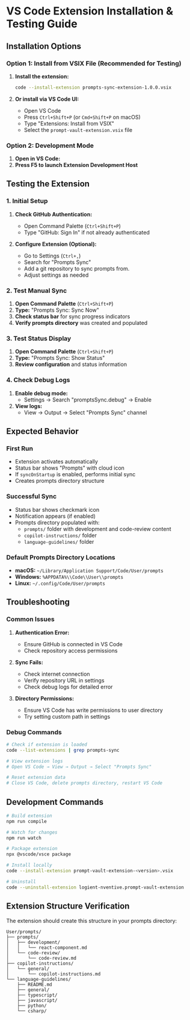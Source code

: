 # VS Code Extension Installation & Testing Guide

## Installation Options

### Option 1: Install from VSIX File (Recommended for Testing)

1. **Install the extension:**

   ```bash
   code --install-extension prompts-sync-extension-1.0.0.vsix
   ```

2. **Or install via VS Code UI:**
   - Open VS Code
   - Press `Ctrl+Shift+P` (or `Cmd+Shift+P` on macOS)
   - Type "Extensions: Install from VSIX"
   - Select the `prompt-vault-extension.vsix` file

### Option 2: Development Mode

1. **Open in VS Code:**
2. **Press F5 to launch Extension Development Host**

## Testing the Extension

### 1. Initial Setup

1. **Check GitHub Authentication:**

   - Open Command Palette (`Ctrl+Shift+P`)
   - Type "GitHub: Sign In" if not already authenticated

2. **Configure Extension (Optional):**
   - Go to Settings (`Ctrl+,`)
   - Search for "Prompts Sync"
   - Add a git repository to sync prompts from.
   - Adjust settings as needed

### 2. Test Manual Sync

1. **Open Command Palette** (`Ctrl+Shift+P`)
2. **Type:** "Prompts Sync: Sync Now"
3. **Check status bar** for sync progress indicators
4. **Verify prompts directory** was created and populated

### 3. Test Status Display

1. **Open Command Palette** (`Ctrl+Shift+P`)
2. **Type:** "Prompts Sync: Show Status"
3. **Review configuration** and status information

### 4. Check Debug Logs

1. **Enable debug mode:**
   - Settings → Search "promptsSync.debug" → Enable
2. **View logs:**
   - View → Output → Select "Prompts Sync" channel

## Expected Behavior

### First Run

- Extension activates automatically
- Status bar shows "Prompts" with cloud icon
- If `syncOnStartup` is enabled, performs initial sync
- Creates prompts directory structure

### Successful Sync

- Status bar shows checkmark icon
- Notification appears (if enabled)
- Prompts directory populated with:
  - `prompts/` folder with development and code-review content
  - `copilot-instructions/` folder
  - `language-guidelines/` folder

### Default Prompts Directory Locations

- **macOS:** `~/Library/Application Support/Code/User/prompts`
- **Windows:** `%APPDATA%\\Code\\User\\prompts`
- **Linux:** `~/.config/Code/User/prompts`

## Troubleshooting

### Common Issues

1. **Authentication Error:**

   - Ensure GitHub is connected in VS Code
   - Check repository access permissions

2. **Sync Fails:**

   - Check internet connection
   - Verify repository URL in settings
   - Check debug logs for detailed error

3. **Directory Permissions:**
   - Ensure VS Code has write permissions to user directory
   - Try setting custom path in settings

### Debug Commands

```bash
# Check if extension is loaded
code --list-extensions | grep prompts-sync

# View extension logs
# Open VS Code → View → Output → Select "Prompts Sync"

# Reset extension data
# Close VS Code, delete prompts directory, restart VS Code
```

## Development Commands

```bash
# Build extension
npm run compile

# Watch for changes
npm run watch

# Package extension
npx @vscode/vsce package

# Install locally
code --install-extension prompt-vault-extension-<version>.vsix

# Uninstall
code --uninstall-extension logient-nventive.prompt-vault-extension
```

## Extension Structure Verification

The extension should create this structure in your prompts directory:

```
User/prompts/
├── prompts/
│   ├── development/
│   │   └── react-component.md
│   └── code-review/
│       └── code-review.md
├── copilot-instructions/
│   └── general/
│       └── copilot-instructions.md
└── language-guidelines/
    ├── README.md
    ├── general/
    ├── typescript/
    ├── javascript/
    ├── python/
    └── csharp/
```
